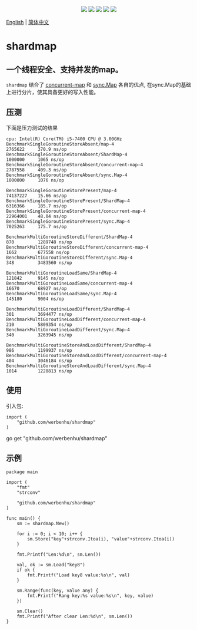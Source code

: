 <div align='center'>
<a href="https://github.com/werbenhu/eventbus/actions"><img src="https://github.com/werbenhu/eventbus/workflows/Go/badge.svg"></a>
<a href="https://goreportcard.com/report/github.com/werbenhu/eventbus"><img src="https://goreportcard.com/badge/github.com/werbenhu/eventbus"></a>
<a href="https://coveralls.io/github/werbenhu/eventbus?branch=master"><img src="https://coveralls.io/repos/github/werbenhu/eventbus/badge.svg?branch=master"></a>   
<a href="https://github.com/werbenhu/eventbus"><img src="https://img.shields.io/github/license/mashape/apistatus.svg"></a>
<a href="https://pkg.go.dev/github.com/werbenhu/eventbus"><img src="https://pkg.go.dev/badge/github.com/werbenhu/eventbus.svg"></a>
</div>


[English](README.md) | [简体中文](README-CN.md)

# shardmap

## 一个线程安全、支持并发的map。

`shardmap` 结合了 [concurrent-map](https://github.com/orcaman/concurrent-map) 和 [sync.Map](https://github.com/golang/go/tree/master/src/sync) 各自的优点, 在sync.Map的基础上进行分片，使其具备更好的写入性能。

## 压测
下面是压力测试的结果
```
cpu: Intel(R) Core(TM) i5-7400 CPU @ 3.00GHz
BenchmarkSingleGoroutineStoreAbsent/map-4                           2765622     370.9 ns/op
BenchmarkSingleGoroutineStoreAbsent/ShardMap-4                      1000000     1065 ns/op
BenchmarkSingleGoroutineStoreAbsent/concurrent-map-4                2787558     409.3 ns/op
BenchmarkSingleGoroutineStoreAbsent/sync.Map-4                      1000000     1076 ns/op

BenchmarkSingleGoroutineStorePresent/map-4                          74137227    15.66 ns/op
BenchmarkSingleGoroutineStorePresent/ShardMap-4                     6316366     185.7 ns/op
BenchmarkSingleGoroutineStorePresent/concurrent-map-4               22964001    48.04 ns/op
BenchmarkSingleGoroutineStorePresent/sync.Map-4                     7025263     175.7 ns/op

BenchmarkMultiGoroutineStoreDifferent/ShardMap-4                    870         1289748 ns/op
BenchmarkMultiGoroutineStoreDifferent/concurrent-map-4              1662        677558 ns/op
BenchmarkMultiGoroutineStoreDifferent/sync.Map-4                    348         3483560 ns/op

BenchmarkMultiGoroutineLoadSame/ShardMap-4                          121842      9145 ns/op
BenchmarkMultiGoroutineLoadSame/concurrent-map-4                    16670       68927 ns/op
BenchmarkMultiGoroutineLoadSame/sync.Map-4                          145180      9004 ns/op

BenchmarkMultiGoroutineLoadDifferent/ShardMap-4                     301         3694477 ns/op
BenchmarkMultiGoroutineLoadDifferent/concurrent-map-4               210         5809354 ns/op
BenchmarkMultiGoroutineLoadDifferent/sync.Map-4                     340         3263945 ns/op

BenchmarkMultiGoroutineStoreAndLoadDifferent/ShardMap-4             986         1199937 ns/op
BenchmarkMultiGoroutineStoreAndLoadDifferent/concurrent-map-4       404         3046184 ns/op
BenchmarkMultiGoroutineStoreAndLoadDifferent/sync.Map-4             1014        1228813 ns/op
```

## 使用

引入包:
```
import (
	"github.com/werbenhu/shardmap"
)
```
go get "github.com/werbenhu/shardmap"

## 示例

```
package main

import (
	"fmt"
	"strconv"

	"github.com/werbenhu/shardmap"
)

func main() {
	sm := shardmap.New()

	for i := 0; i < 10; i++ {
		sm.Store("key"+strconv.Itoa(i), "value"+strconv.Itoa(i))
	}

	fmt.Printf("Len:%d\n", sm.Len())

	val, ok := sm.Load("key8")
	if ok {
		fmt.Printf("Load key8 value:%s\n", val)
	}

	sm.Range(func(key, value any) {
		fmt.Printf("Rang key:%s value:%s\n", key, value)
	})

	sm.Clear()
	fmt.Printf("After clear Len:%d\n", sm.Len())
}

```